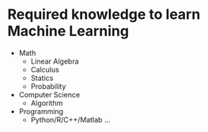 # Required knowledge to learn Machine Learning

* Math
  * Linear Algebra
  * Calculus
  * Statics
  * Probability
* Computer Science
  * Algorithm
* Programming
  * Python/R/C++/Matlab ...
